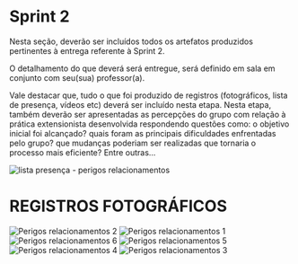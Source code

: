 # Sprint 2

Nesta seção, deverão ser incluídos todos os artefatos produzidos pertinentes à entrega referente à Sprint 2.

O detalhamento do que deverá será entregue, será definido em sala em conjunto com seu(sua) professor(a).

Vale destacar que, tudo o que foi produzido de registros (fotográficos, lista de presença, vídeos etc) deverá ser incluído nesta etapa. Nesta etapa, também deverão ser apresentadas as percepções do grupo com relação à prática extensionista desenvolvida respondendo questões como: o objetivo inicial foi alcançado? quais foram as principais dificuldades enfrentadas pelo grupo? que mudanças poderiam ser realizadas que tornaria o processo mais eficiente? Entre outras...

![lista presença - perigos relacionamentos](https://github.com/ICEI-PUC-Minas-PPC-CC/ppc-cc-2024-1-ment2-manha-perigosrelacionamentos/assets/81312361/8c68b85b-5129-46c7-ba2a-ae71ed3828d9)

# REGISTROS FOTOGRÁFICOS

![Perigos relacionamentos 2](https://github.com/ICEI-PUC-Minas-PPC-CC/ppc-cc-2024-1-ment2-manha-perigosrelacionamentos/assets/81312361/adf27d76-f369-4f51-baf5-daf750c82d3d)
![Perigos relacionamentos 1](https://github.com/ICEI-PUC-Minas-PPC-CC/ppc-cc-2024-1-ment2-manha-perigosrelacionamentos/assets/81312361/101879e1-39dc-48de-86aa-bc01f165dda5)
![Perigos relacionamentos 6](https://github.com/ICEI-PUC-Minas-PPC-CC/ppc-cc-2024-1-ment2-manha-perigosrelacionamentos/assets/81312361/bf1efafe-b652-4f66-a7ff-6f10b7ab4e8e)
![Perigos relacionamentos 5](https://github.com/ICEI-PUC-Minas-PPC-CC/ppc-cc-2024-1-ment2-manha-perigosrelacionamentos/assets/81312361/4425bf76-e11a-4e30-af20-1dd122c6f126)
![Perigos relacionamentos 4](https://github.com/ICEI-PUC-Minas-PPC-CC/ppc-cc-2024-1-ment2-manha-perigosrelacionamentos/assets/81312361/c2c00da6-3fe4-455f-8cf5-0e1ad29dd273)
![Perigos relacionamentos 3](https://github.com/ICEI-PUC-Minas-PPC-CC/ppc-cc-2024-1-ment2-manha-perigosrelacionamentos/assets/81312361/1faae904-2260-4770-960f-519b918a878a)

